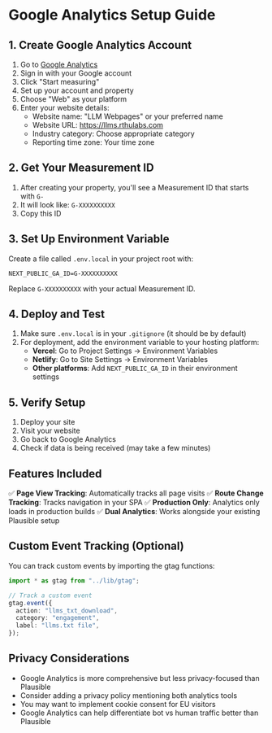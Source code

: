 # Google Analytics Setup Guide

## 1. Create Google Analytics Account

1. Go to [Google Analytics](https://analytics.google.com/)
2. Sign in with your Google account
3. Click "Start measuring"
4. Set up your account and property
5. Choose "Web" as your platform
6. Enter your website details:
   - Website name: "LLM Webpages" or your preferred name
   - Website URL: https://llms.rthulabs.com
   - Industry category: Choose appropriate category
   - Reporting time zone: Your time zone

## 2. Get Your Measurement ID

1. After creating your property, you'll see a Measurement ID that starts with `G-`
2. It will look like: `G-XXXXXXXXXX`
3. Copy this ID

## 3. Set Up Environment Variable

Create a file called `.env.local` in your project root with:

```
NEXT_PUBLIC_GA_ID=G-XXXXXXXXXX
```

Replace `G-XXXXXXXXXX` with your actual Measurement ID.

## 4. Deploy and Test

1. Make sure `.env.local` is in your `.gitignore` (it should be by default)
2. For deployment, add the environment variable to your hosting platform:
   - **Vercel**: Go to Project Settings → Environment Variables
   - **Netlify**: Go to Site Settings → Environment Variables
   - **Other platforms**: Add `NEXT_PUBLIC_GA_ID` in their environment settings

## 5. Verify Setup

1. Deploy your site
2. Visit your website
3. Go back to Google Analytics
4. Check if data is being received (may take a few minutes)

## Features Included

✅ **Page View Tracking**: Automatically tracks all page visits
✅ **Route Change Tracking**: Tracks navigation in your SPA
✅ **Production Only**: Analytics only loads in production builds
✅ **Dual Analytics**: Works alongside your existing Plausible setup

## Custom Event Tracking (Optional)

You can track custom events by importing the gtag functions:

```typescript
import * as gtag from "../lib/gtag";

// Track a custom event
gtag.event({
  action: "llms_txt_download",
  category: "engagement",
  label: "llms.txt file",
});
```

## Privacy Considerations

- Google Analytics is more comprehensive but less privacy-focused than Plausible
- Consider adding a privacy policy mentioning both analytics tools
- You may want to implement cookie consent for EU visitors
- Google Analytics can help differentiate bot vs human traffic better than Plausible
